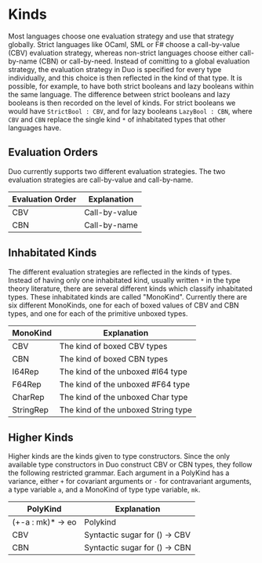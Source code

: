 # Kinds

Most languages choose one evaluation strategy and use that strategy globally.
Strict languages like OCaml, SML or F# choose a call-by-value (CBV) evaluation strategy, whereas non-strict languages choose either call-by-name (CBN) or call-by-need.
Instead of comitting to a global evaluation strategy, the evaluation strategy in Duo is specified for every type individually, and this choice is then reflected in the kind of that type.
It is possible, for example, to have both strict booleans and lazy booleans within the same language.
The difference between strict booleans and lazy booleans is then recorded on the level of kinds.
For strict booleans we would have `StrictBool : CBV`, and for lazy booleans `LazyBool : CBN`, where `CBV` and `CBN` replace the single kind `*` of inhabitated types that other languages have.

## Evaluation Orders

Duo currently supports two different evaluation strategies.
The two evaluation strategies are call-by-value and call-by-name.

| Evaluation Order | Explanation    |
|------------------|----------------|
| CBV              | Call-by-value  |
| CBN              | Call-by-name   |


## Inhabitated Kinds

The different evaluation strategies are reflected in the kinds of types.
Instead of having only one inhabitated kind, usually written `*` in the type theory literature, there are several different kinds which classify inhabitated types.
These inhabitated kinds are called "MonoKind". Currently there are six different MonoKinds, one for each of boxed values of CBV and CBN types, and one for each of the primitive unboxed types.

| MonoKind         | Explanation                         |
|------------------|-------------------------------------|
| CBV              | The kind of boxed CBV types         |
| CBN              | The kind of boxed CBN types         |
| I64Rep           | The kind of the unboxed #I64 type   | 
| F64Rep           | The kind of the unboxed #F64 type   |
| CharRep          | The kind of the unboxed Char type   |
| StringRep        | The kind of the unboxed String type |


## Higher Kinds

Higher kinds are the kinds given to type constructors.
Since the only available type constructors in Duo construct CBV or CBN types, they follow the following restricted grammar.
Each argument in a PolyKind has a variance, either `+` for covariant arguments or `-` for contravariant arguments, a type variable `a`, and a
MonoKind of type type variable, `mk`.

| PolyKind          | Explanation                       |
|-------------------|-----------------------------------|
| (+-a : mk)* -> eo | Polykind                          |
| CBV               | Syntactic sugar for () -> CBV     |
| CBN               | Syntactic sugar for () -> CBN     |

